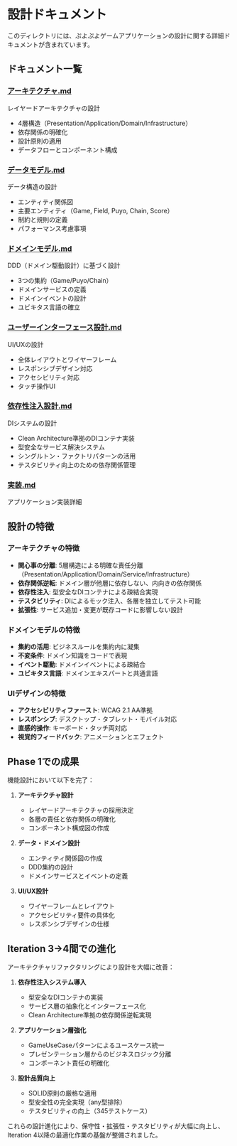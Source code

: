 # 設計ドキュメント

このディレクトリには、ぷよぷよゲームアプリケーションの設計に関する詳細ドキュメントが含まれています。

## ドキュメント一覧

### [アーキテクチャ.md](アーキテクチャ.md)
レイヤードアーキテクチャの設計

- 4層構造（Presentation/Application/Domain/Infrastructure）
- 依存関係の明確化
- 設計原則の適用
- データフローとコンポーネント構成

### [データモデル.md](データモデル.md)
データ構造の設計

- エンティティ関係図
- 主要エンティティ（Game, Field, Puyo, Chain, Score）
- 制約と規則の定義
- パフォーマンス考慮事項

### [ドメインモデル.md](ドメインモデル.md)
DDD（ドメイン駆動設計）に基づく設計

- 3つの集約（Game/Puyo/Chain）
- ドメインサービスの定義
- ドメインイベントの設計
- ユビキタス言語の確立

### [ユーザーインターフェース設計.md](ユーザーインターフェース設計.md)
UI/UXの設計

- 全体レイアウトとワイヤーフレーム
- レスポンシブデザイン対応
- アクセシビリティ対応
- タッチ操作UI

### [依存性注入設計.md](依存性注入設計.md)
DIシステムの設計

- Clean Architecture準拠のDIコンテナ実装
- 型安全なサービス解決システム
- シングルトン・ファクトリパターンの活用
- テスタビリティ向上のための依存関係管理

### [実装.md](実装.md)
アプリケーション実装詳細


## 設計の特徴

### アーキテクチャの特徴
- **関心事の分離**: 5層構造による明確な責任分離（Presentation/Application/Domain/Service/Infrastructure）
- **依存関係逆転**: ドメイン層が他層に依存しない、内向きの依存関係
- **依存性注入**: 型安全なDIコンテナによる疎結合実現
- **テスタビリティ**: DIによるモック注入、各層を独立してテスト可能
- **拡張性**: サービス追加・変更が既存コードに影響しない設計

### ドメインモデルの特徴
- **集約の活用**: ビジネスルールを集約内に凝集
- **不変条件**: ドメイン知識をコードで表現
- **イベント駆動**: ドメインイベントによる疎結合
- **ユビキタス言語**: ドメインエキスパートと共通言語

### UIデザインの特徴
- **アクセシビリティファースト**: WCAG 2.1 AA準拠
- **レスポンシブ**: デスクトップ・タブレット・モバイル対応
- **直感的操作**: キーボード・タッチ両対応
- **視覚的フィードバック**: アニメーションとエフェクト

## Phase 1での成果

機能設計において以下を完了：

1. **アーキテクチャ設計**
   - レイヤードアーキテクチャの採用決定
   - 各層の責任と依存関係の明確化
   - コンポーネント構成図の作成

2. **データ・ドメイン設計**
   - エンティティ関係図の作成
   - DDD集約の設計
   - ドメインサービスとイベントの定義

3. **UI/UX設計**
   - ワイヤーフレームとレイアウト
   - アクセシビリティ要件の具体化
   - レスポンシブデザインの仕様

## Iteration 3→4間での進化

アーキテクチャリファクタリングにより設計を大幅に改善：

1. **依存性注入システム導入**
 
   - 型安全なDIコンテナの実装
   - サービス層の抽象化とインターフェース化
   - Clean Architecture準拠の依存関係逆転実現

2. **アプリケーション層強化**
    
   - GameUseCaseパターンによるユースケース統一
   - プレゼンテーション層からのビジネスロジック分離
   - コンポーネント責任の明確化

3. **設計品質向上**
    
   - SOLID原則の厳格な適用
   - 型安全性の完全実現（any型排除）
   - テスタビリティの向上（345テストケース）

これらの設計進化により、保守性・拡張性・テスタビリティが大幅に向上し、Iteration 4以降の最適化作業の基盤が整備されました。